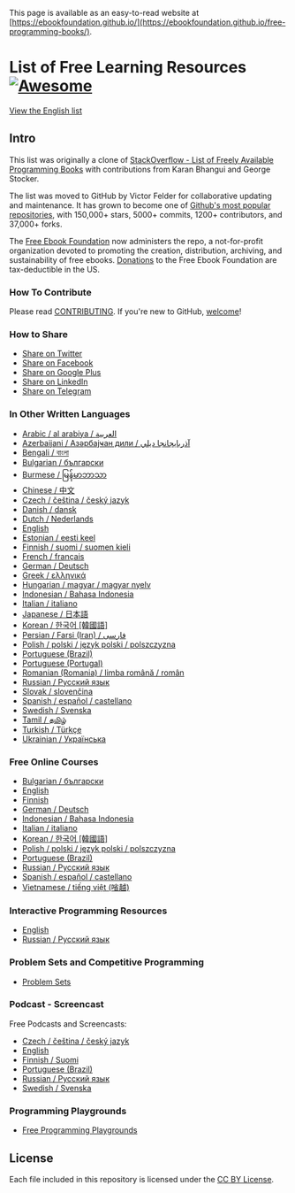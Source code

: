 This page is available as an easy-to-read website at [https://ebookfoundation.github.io/](https://ebookfoundation.github.io/free-programming-books/).

# List of Free Learning Resources [![Awesome](https://cdn.rawgit.com/sindresorhus/awesome/d7305f38d29fed78fa85652e3a63e154dd8e8829/media/badge.svg)](https://github.com/sindresorhus/awesome)

[View the English list](free-programming-books.md)

## Intro

This list was originally a clone of [StackOverflow - List of Freely Available Programming Books](http://web.archive.org/web/20130824154208/http://stackoverflow.com/a/392926) with contributions from Karan Bhangui and George Stocker.

The list was moved to GitHub by Victor Felder for collaborative updating and maintenance. It has grown to become one of [Github's most popular repositories](https://octoverse.github.com/), with 150,000+ stars, 5000+ commits, 1200+ contributors, and 37,000+ forks.

The [Free Ebook Foundation](https://ebookfoundation.org) now administers the repo, a not-for-profit organization devoted to promoting the creation, distribution, archiving, and sustainability of free ebooks. [Donations](https://ebookfoundation.org/contributions.html) to the Free Ebook Foundation are tax-deductible in the US.

### How To Contribute

Please read [CONTRIBUTING](/CONTRIBUTING.md). If you're new to GitHub, [welcome](/HOWTO.md)!

### How to Share

+ [Share on Twitter](http://twitter.com/intent/tweet?text=https://github.com/EbookFoundation/free-programming-books%0AFree%20Programming%20Books)
+ [Share on Facebook](https://www.facebook.com/share.php?u=https%3A%2F%2Fgithub.com%2FEbookFoundation%2Ffree-programming-books&p[images][0]=&p[title]=Free%20Programming%20Books&p[summary]=)
+ [Share on Google Plus](https://plus.google.com/share?url=https://github.com/EbookFoundation/free-programming-books)
+ [Share on LinkedIn](http://www.linkedin.com/shareArticle?mini=true&url=https://github.com/EbookFoundation/free-programming-books&title=Free%20Programming%20Books&summary=&source=)
+ [Share on Telegram](https://t.me/share/url?url=https://github.com/EbookFoundation/free-programming-books)


### In Other Written Languages

+ [Arabic / al arabiya / العربية](free-programming-books-ar.md)
+ [Azerbaijani / Азәрбајҹан дили / آذربايجانجا ديلي](free-programming-books-az.md)
+ [Bengali / বাংলা](free-programming-books-bl.md)
+ [Bulgarian / български](free-programming-books-bg.md)
+ [Burmese / မြန်မာဘာသာ](free-programming-books-mm.md)
+ [Chinese / 中文](free-programming-books-zh.md)
+ [Czech / čeština / český jazyk](free-programming-books-cs.md)
+ [Danish / dansk](free-programming-books-dk.md)
+ [Dutch / Nederlands](free-programming-books-nl.md)
+ [English](free-programming-books.md)
+ [Estonian / eesti keel](free-programming-books-et.md)
+ [Finnish / suomi / suomen kieli](free-programming-books-fi.md)
+ [French / français](free-programming-books-fr.md)
+ [German / Deutsch](free-programming-books-de.md)
+ [Greek / ελληνικά](free-programming-books-gr.md)
+ [Hungarian / magyar / magyar nyelv](free-programming-books-hu.md)
+ [Indonesian / Bahasa Indonesia](free-programming-books-id.md)
+ [Italian / italiano](free-programming-books-it.md)
+ [Japanese / 日本語](free-programming-books-ja.md)
+ [Korean / 한국어 [韓國語]](free-programming-books-ko.md)
+ [Persian / Farsi (Iran) / فارسى](free-programming-books-fa_IR.md)
+ [Polish / polski / język polski / polszczyzna](free-programming-books-pl.md)
+ [Portuguese (Brazil)](free-programming-books-pt_BR.md)
+ [Portuguese (Portugal)](free-programming-books-pt_PT.md)
+ [Romanian (Romania) / limba română / român](free-programming-books-ro.md)
+ [Russian / Русский язык](free-programming-books-ru.md)
+ [Slovak / slovenčina](free-programming-books-sk.md)
+ [Spanish / español / castellano](free-programming-books-es.md)
+ [Swedish / Svenska](free-programming-books-se.md)
+ [Tamil / தமிழ்](free-programming-books-ta.md)
+ [Turkish / Türkçe](free-programming-books-tr.md)
+ [Ukrainian / Українська](free-programming-books-ua.md)

### Free Online Courses

+ [Bulgarian / български](free-courses-bg.md)
+ [English](free-courses-en.md)
+ [Finnish](free-courses-fi.md)
+ [German / Deutsch](free-courses-de.md)
+ [Indonesian / Bahasa Indonesia](free-courses-id.md)
+ [Italian / italiano](free-courses-it.md)
+ [Korean / 한국어 [韓國語]](free-courses-ko.md)
+ [Polish / polski / język polski / polszczyzna](free-courses-pl.md)
+ [Portuguese (Brazil)](free-courses-pt_BR.md)
+ [Russian / Русский язык](free-courses-ru.md)
+ [Spanish / español / castellano](free-courses-es.md)
+ [Vietnamese / tiếng việt (㗂越)](free-courses-vi.md)


### Interactive Programming Resources

+ [English](free-programming-interactive-tutorials-en.md)
+ [Russian / Русский язык](free-programming-interactive-tutorials-ru.md)

### Problem Sets and Competitive Programming

+ [Problem Sets](problem-sets-competitive-programming.md)

### Podcast - Screencast

Free Podcasts and Screencasts:

+ [Czech / čeština / český jazyk](free-podcasts-screencasts-cs.md)
+ [English](free-podcasts-screencasts-en.md)
+ [Finnish / Suomi](free-podcasts-screencasts-fi.md)
+ [Portuguese (Brazil)](free-podcasts-screencasts-pt_BR.md)
+ [Russian / Русский язык](free-podcasts-screencasts-ru.md)
+ [Swedish / Svenska](free-podcasts-screencasts-se.md)


### Programming Playgrounds

+ [Free Programming Playgrounds](free-programming-playgrounds.md)

## License

Each file included in this repository is licensed under the [CC BY License](LICENSE).
